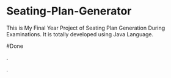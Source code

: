 # Seating-Plan-Generator

This is My Final Year Project of Seating Plan Generation During Examinations. It is totally developed using Java Language.
































































#Done










































































































.




































































































































































































































































































































































































































































































.







































